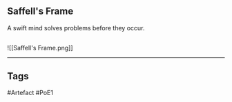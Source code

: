 ## Saffell's Frame
A swift mind solves problems before they occur.
##
![[Saffell's Frame.png]]

---
## Tags
#Artefact
#PoE1